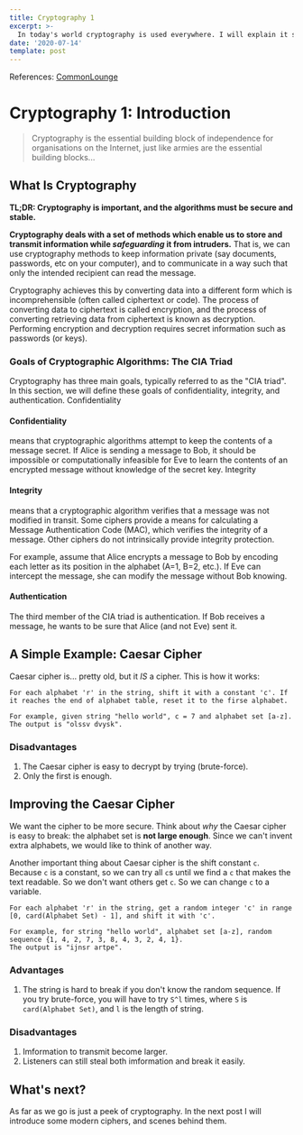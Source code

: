 ```yaml
---
title: Cryptography 1
excerpt: >-
  In today's world cryptography is used everywhere. I will explain it step-by-step.
date: '2020-07-14'
template: post
---
```


References: [CommonLounge](https://www.commonlounge.com/discussion/20f56c5cfff24d5d87f8a583505bb122)

# Cryptography 1: Introduction

> Cryptography is the essential building block of independence for organisations on the Internet, just like armies are the essential building blocks...

## What Is Cryptography

**TL;DR: Cryptography is important, and the algorithms must be secure and stable.**

**Cryptography deals with a set of methods which enable us to store and transmit information while _safeguarding_ it from intruders.** That is, we can use cryptography methods to keep information private (say documents, passwords, etc on your computer), and to communicate in a way such that only the intended recipient can read the message.

Cryptography achieves this by converting data into a different form which is incomprehensible (often called ciphertext or code). The process of converting data to ciphertext is called encryption, and the process of converting retrieving data from ciphertext is known as decryption. Performing encryption and decryption requires secret information such as passwords (or keys).

### Goals of Cryptographic Algorithms: The CIA Triad

Cryptography has three main goals, typically referred to as the "CIA triad". In this section, we will define these goals of confidentiality, integrity, and authentication.
Confidentiality

#### Confidentiality
means that cryptographic algorithms attempt to keep the contents of a message secret. If Alice is sending a message to Bob, it should be impossible or computationally infeasible for Eve to learn the contents of an encrypted message without knowledge of the secret key.
Integrity

#### Integrity
means that a cryptographic algorithm verifies that a message was not modified in transit. Some ciphers provide a means for calculating a Message Authentication Code (MAC), which verifies the integrity of a message. Other ciphers do not intrinsically provide integrity protection.

For example, assume that Alice encrypts a message to Bob by encoding each letter as its position in the alphabet (A=1, B=2, etc.). If Eve can intercept the message, she can modify the message without Bob knowing.

#### Authentication
The third member of the CIA triad is authentication.
If Bob receives a message, he wants to be sure that Alice (and not Eve) sent it.

## A Simple Example: Caesar Cipher
Caesar cipher is... pretty old, but it *IS* a cipher. This is how it works:

```
For each alphabet 'r' in the string, shift it with a constant 'c'. If it reaches the end of alphabet table, reset it to the firse alphabet.

For example, given string "hello world", c = 7 and alphabet set [a-z]. The output is "olssv dvysk".
```

### Disadvantages
1. The Caesar cipher is easy to decrypt by trying (brute-force).
2. Only the first is enough.

## Improving the Caesar Cipher

We want the cipher to be more secure. Think about *why* the Caesar cipher is easy to break: the alphabet set is __not large enough__. Since we can't invent extra alphabets, we would like to think of another way.

Another important thing about Caesar cipher is the shift constant `c`. Because `c` is a constant, so we can try all `c`s until we find a `c` that makes the text readable. So we don't want others get `c`. So we can change `c` to a variable.

```
For each alphabet 'r' in the string, get a random integer 'c' in range [0, card(Alphabet Set) - 1], and shift it with 'c'.

For example, for string "hello world", alphabet set [a-z], random sequence {1, 4, 2, 7, 3, 8, 4, 3, 2, 4, 1}.
The output is "ijnsr artpe".
```

### Advantages
1. The string is hard to break if you don't know the random sequence. If you try brute-force, you will have to try `S^l` times, where `S` is `card(Alphabet Set)`, and `l` is the length of string.

### Disadvantages
1. Imformation to transmit become larger.
2. Listeners can still steal both imformation and break it easily.

## What's next?
As far as we go is just a peek of cryptography. In the next post I will introduce some modern ciphers, and scenes behind them.
